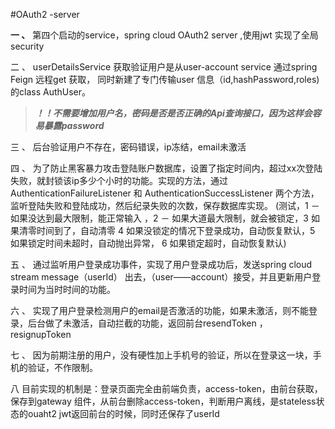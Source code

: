 #OAuth2 -server

**一  、** 第四个启动的service，spring cloud OAuth2 server ,使用jwt 实现了全局 security

二 、 userDetailsService 获取验证用户是从user-account service 通过spring Feign 远程get 获取，
     同时新建了专门传输user 信息（id,hashPassword,roles)的class AuthUser。

> ***！！不需要增加用户名，密码是否是否正确的Api查询接口，因为这样会容易暴露password***

三 、 后台验证用户不存在，密码错误，ip冻结，email未激活

四 、 为了防止黑客暴力攻击登陆账户数据库，设置了指定时间内，超过xx次登陆失败，就封锁该ip多少个小时的功能。实现的方法，通过AuthenticationFailureListener 和 AuthenticationSuccessListener 两个方法，监听登陆失败和登陆成功，然后纪录失败的次数，保存数据库实现。
 (测试，1 － 如果没达到最大限制，能正常输入 ，2 － 如果大道最大限制，就会被锁定，3 如果清零时间到了，自动清零 4 如果没锁定的情况下登录成功，自动恢复默认，5 如果锁定时间未超时，自动抛出异常， 6 如果锁定超时，自动恢复默认)


五 、 通过监听用户登录成功事件，实现了用户登录成功后，发送spring cloud stream message（userId） 出去，（user——account）接受，并且更新用户登录时间为当时时间的功能。

六 、 实现了用户登录检测用户的email是否激活的功能，如果未激活，则不能登录，后台做了未激活，自动拦截的功能，返回前台resendToken
，resignupToken

七 、 因为前期注册的用户，没有硬性加上手机号的验证，所以在登录这一块，手机的验证，不作限制。

八  目前实现的机制是：登录页面完全由前端负责，access-token，由前台获取，保存到gateway 组件，从前台删除access-token，判断用户离线，是stateless状态的ouaht2
    jwt返回前台的时候，同时还保存了userId